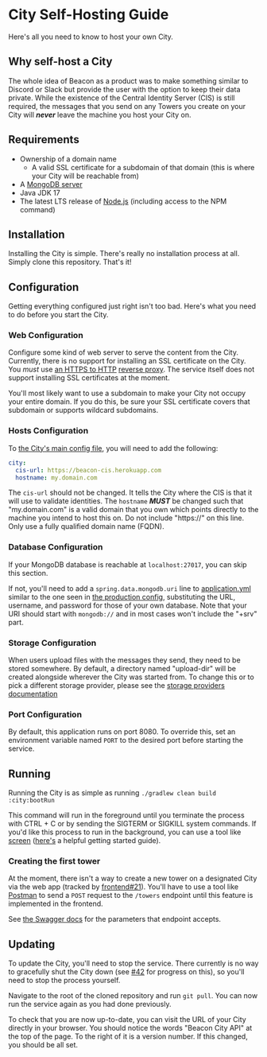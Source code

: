 # City Self-Hosting Guide
Here's all you need to know to host your own City.

## Why self-host a City
The whole idea of Beacon as a product was to make something similar to Discord or Slack but provide the user with the option to keep their data private. While the existence of the Central Identity Server (CIS) is still required, the messages that you send on any Towers you create on your City will **_never_** leave the machine you host your City on.

## Requirements
- Ownership of a domain name
  - A valid SSL certificate for a subdomain of that domain (this is where your City will be reachable from)
- A [MongoDB server](https://www.mongodb.com/try/download/community)
- Java JDK 17
- The latest LTS release of [Node.js](https://nodejs.org/en/download/) (including access to the NPM command)

## Installation
Installing the City is simple. There's really no installation process at all. Simply clone this repository. That's it!

## Configuration
Getting everything configured just right isn't too bad. Here's what you need to do before you start the City.

### Web Configuration
Configure some kind of web server to serve the content from the City. Currently, there is no support for installing an SSL certificate on the City. You _must_ use [an HTTPS to HTTP](https://www.digitalocean.com/community/tutorials/how-to-use-apache-http-server-as-reverse-proxy-using-mod_proxy-extension) [reverse proxy](https://httpd.apache.org/docs/2.4/howto/reverse_proxy.html). The service itself does not support installing SSL certificates at the moment.

You'll most likely want to use a subdomain to make your City not occupy your entire domain. If you do this, be sure your SSL certificate covers that subdomain or supports wildcard subdomains.

### Hosts Configuration
To [the City's main config file](Downloads/beacon-backend/city/src/main/resources/application.yml), you will need to add the following:
```yaml
city:
  cis-url: https://beacon-cis.herokuapp.com
  hostname: my.domain.com
```
The `cis-url` should not be changed. It tells the City where the CIS is that it will use to validate identities. The `hostname` **_MUST_** be changed such that "my.domain.com" is a valid domain that you own which points directly to the machine you intend to host this on. Do not include "https://" on this line. Only use a fully qualified domain name (FQDN).

### Database Configuration
If your MongoDB database is reachable at `localhost:27017`, you can skip this section.

If not, you'll need to add a `spring.data.mongodb.uri` line to [application.yml](Downloads/beacon-backend/city/src/main/resources/application.yml) similar to the one seen in [the production config](Downloads/beacon-backend/city/src/main/resources/application-heroku-prod.yml), substituting the URL, username, and password for those of your own database. Note that your URI should start with `mongodb://` and in most cases won't include the "+srv" part.

### Storage Configuration
When users upload files with the messages they send, they need to be stored somewhere. By default, a directory named "upload-dir" will be created alongside wherever the City was started from. To change this or to pick a different storage provider, please see the [storage providers documentation](storage-providers.md)

### Port Configuration
By default, this application runs on port 8080. To override this, set an environment variable named `PORT` to the desired port before starting the service.

## Running
Running the City is as simple as running `./gradlew clean build :city:bootRun`

This command will run in the foreground until you terminate the process with CTRL + C or by sending the SIGTERM or SIGKILL system commands. If you'd like this process to run in the background, you can use a tool like [screen](https://www.gnu.org/software/screen/manual/screen.html) ([here's](https://www.baeldung.com/linux/screen-command) a helpful getting started guide).

### Creating the first tower
At the moment, there isn't a way to create a new tower on a designated City via the web app (tracked by [frontend#21](https://github.com/IncPlusPlus/beacon-frontend/issues/21)). You'll have to use a tool like [Postman](https://www.postman.com/) to send a `POST` request to the `/towers` endpoint until this feature is implemented in the frontend.

See [the Swagger docs](https://beacon-city.herokuapp.com/swagger-ui/index.html#/Towers/createTower) for the parameters that endpoint accepts.

## Updating
To update the City, you'll need to stop the service. There currently is no way to gracefully shut the City down (see [#42](https://github.com/IncPlusPlus/beacon-backend/issues/42) for progress on this), so you'll need to stop the process yourself.

Navigate to the root of the cloned repository and run `git pull`. You can now run the service again as you had done previously.

To check that you are now up-to-date, you can visit the URL of your City directly in your browser. You should notice the words "Beacon City API" at the top of the page. To the right of it is a version number. If this changed, you should be all set.